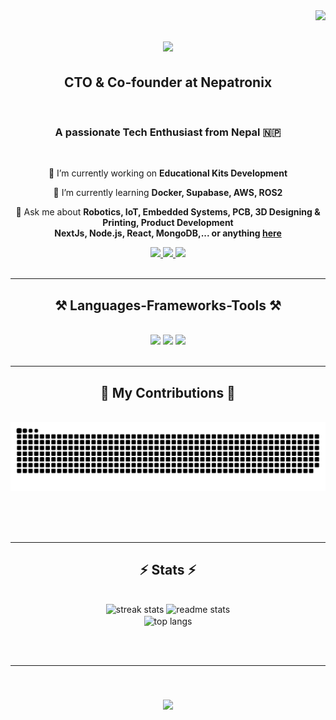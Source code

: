 <img align="right" src="https://visitor-badge.laobi.icu/badge?page_id=bibekganesh4.bibekganesh4" />

<h1 align="center">
    <img src="https://readme-typing-svg.herokuapp.com/?font=Righteous&size=35&center=true&vCenter=true&width=500&height=70&duration=4000&lines=Hi+There!+👋;+I'm+Bibek+Kumar+Ganesh!;" />
</h1>

<h2 align="center">CTO & Co-founder at Nepatronix</h2>
<br/>
<h3 align="center">A passionate Tech Enthusiast from Nepal 🇳🇵</h3>

<br/>


<div align="center">
 
 🔭 I’m currently working on **Educational Kits Development**
 
 🌱 I’m currently learning **Docker, Supabase, AWS, ROS2**

💬 Ask me about **Robotics, IoT, Embedded Systems, PCB, 3D Designing & Printing, Product Development <br>
NextJs, Node.js, React, MongoDB,... or anything [here](https://github.com/bibekganesh4/bibekganesh4/issues)**

 </div>

 
<div align="center"> 
  <a href="mailto:bibekganesh4@gmail.com">
    <img src="https://img.shields.io/badge/Gmail-333333?style=for-the-badge&logo=gmail&logoColor=red" />
  </a>
  <a href="https://linkedin.com/in/bibekganesh" target="_blank">
    <img src="https://img.shields.io/badge/LinkedIn-0077B5?style=for-the-badge&logo=linkedin&logoColor=white" target="_blank" />
  </a>
  <a href="https://bibekganesh.com.np" target="_blank">
     <img src="https://img.shields.io/badge/Portfolio-FF5722?style=for-the-badge&logo=todoist&logoColor=white" target="_blank" /> <!-- sqlite, safari, google-chrome are other good icon options -->
  </a>
</div>
<br/>

 <hr/>
 
<h2 align="center">⚒️ Languages-Frameworks-Tools ⚒️</h2>
<br/>
<div align="center">
    <img src="https://skillicons.dev/icons?i=arduino,raspberrypi,matlab,ros" />
    <img src="https://skillicons.dev/icons?i=nodejs,nextjs,react,mui,figma,tailwind,git,javascript,typescript,express,mongodb,c,cpp,mysql,python" />
    <img src="https://skillicons.dev/icons?i=vscode,github,figma,docker,aws,azure,stackoverflow,ubuntu" />
    <br>
</div>

<br/>


<hr/>



<div align="center">
  <h2>🐍 My Contributions 🐍</h2>
  <br>
  <img alt="snake eating my contributions" src="https://raw.githubusercontent.com/bibekganesh4/bibekganesh4/output/github-contribution-grid-snake.svg" />
  
  <br/><br/><br/>
</div>

<hr/>



<h2 align="center">⚡ Stats ⚡</h2>
<br>
<div align=center>
  <img width=390 src="https://github-readme-streak-stats-bibekganesh4.vercel.app/?user=bibekganesh4&theme=react&border_radius=10" alt="streak stats"/>
    
  <img width=390 src="https://github-readme-stats-salesp07.vercel.app/api?username=salesp07&count_private=true&show_icons=true&theme=react&rank_icon=github&border_radius=10" alt="readme stats" />
    
  <br/>
  
  <img width=325 align="center" src="https://github-readme-stats-salesp07.vercel.app/api/top-langs/?username=salesp07&hide=HTML&langs_count=8&layout=compact&theme=react&border_radius=10&size_weight=0.5&count_weight=0.5&exclude_repo=github-readme-stats" alt="top langs" />
</div>

<br/><br/>

<hr/>

<br/>

<h3 align="center">
    <img src="https://readme-typing-svg.herokuapp.com/?font=Righteous&size=35&center=true&vCenter=true&width=500&height=70&duration=4000&lines=Thanks+for+visiting+✌️;+Shoot+me+a+message+on+LinkedIn;I'm+always+down+to+collab+:)" />
</h3>

<!-- 
<div align="center">
<a href='https://ko-fi.com/V7V4RAK9C' target='_blank'><img height='64' style='border:0px;height:64px;' src='https://storage.ko-fi.com/cdn/kofi1.png?v=3' border='0' alt='Buy Me a Coffee at ko-fi.com' /></a>
</div>
-->
<br/>

